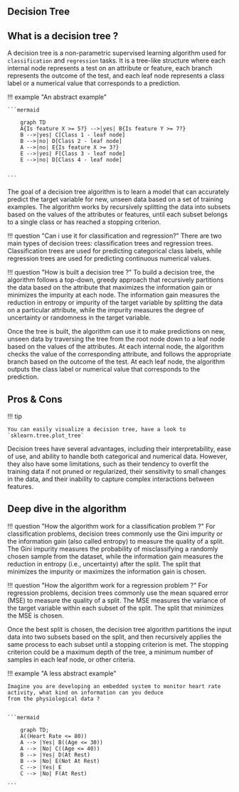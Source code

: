## Decision Tree

## What is a decision tree ?
A decision tree is a non-parametric supervised learning algorithm used for `classification` and `regression` tasks.
It is a tree-like structure where each internal node represents a test on an attribute or feature, 
each branch represents the outcome of the test, and each leaf node represents a class label or a numerical value that 
corresponds to a prediction.

!!! example "An abstract example"

    ```mermaid
    
        graph TD
        A{Is feature X >= 5?} -->|yes| B{Is feature Y >= 7?}
        B -->|yes| C[Class 1 - leaf node]
        B -->|no| D[Class 2 - leaf node]
        A -->|no| E{Is feature X >= 3?}
        E -->|yes| F[Class 3 - leaf node]
        E -->|no| D[Class 4 - leaf node]
        
        
    ```


The goal of a decision tree algorithm is to learn a model that can accurately predict the target variable for new, 
unseen data based on a set of training examples. The algorithm works by recursively splitting the data into subsets
based on the values of the attributes or features, until each subset belongs to a single class or has reached a 
stopping criterion.

!!! question "Can i use it for classification and regression?"
There are two main types of decision trees: classification trees and regression trees. Classification trees are used 
for predicting categorical class labels, while regression trees are used for predicting continuous numerical values.


!!! question "How is built a decision tree ?"
To build a decision tree, the algorithm follows a top-down, greedy approach that recursively partitions the data based
on the attribute that maximizes the information gain or minimizes the impurity at each node. 
The information gain measures the reduction in entropy or impurity of the target variable by splitting the data on 
a particular attribute, while the impurity measures the degree of uncertainty or randomness in the target variable.

Once the tree is built, the algorithm can use it to make predictions on new, unseen data by traversing the tree from
the root node down to a leaf node based on the values of the attributes. At each internal node, the algorithm checks 
the value of the corresponding attribute, and follows the appropriate branch based on the outcome of the test. 
At each leaf node, the algorithm outputs the class label or numerical value that corresponds to the prediction.

## Pros & Cons
!!! tip
    
    You can easily visualize a decision tree, have a look to `sklearn.tree.plot_tree`

Decision trees have several advantages, including their interpretability, ease of use, and ability to handle both 
categorical and numerical data. However, they also have some limitations, such as their tendency to overfit the 
training data if not pruned or regularized, their sensitivity to small changes in the data, and their inability to 
capture complex interactions between features.

## Deep dive in the algorithm

!!! question "How the algorithm work for a classification problem ?"
For classification problems, decision trees commonly use the Gini impurity or the information gain (also called entropy)
to measure the quality of a split. The Gini impurity measures the probability of misclassifying a randomly chosen sample
from the dataset, while the information gain measures the reduction in entropy (i.e., uncertainty) after the split. 
The split that minimizes the impurity or maximizes the information gain is chosen.

!!! question "How the algorithm work for a regression problem ?"
For regression problems, decision trees commonly use the mean squared error (MSE) to measure the quality of a split.
The MSE measures the variance of the target variable within each subset of the split. 
The split that minimizes the MSE is chosen.

Once the best split is chosen, the decision tree algorithm partitions the input data into two subsets based on the 
split, and then recursively applies the same process to each subset until a stopping criterion is met.
The stopping criterion could be a maximum depth of the tree, a minimum number of samples in each leaf node,
or other criteria.



!!! example "A less abstract example"
    
    Imagine you are developing an embedded system to monitor heart rate activity, what kind on information can you deduce 
    from the physiological data ?


    ```mermaid
    
        graph TD;
        A((Heart Rate <= 80))
        A --> |Yes| B((Age <= 30))
        A --> |No| C((Age <= 40))
        B --> |Yes| D(At Rest)
        B --> |No| E(Not At Rest)
        C --> |Yes| E
        C --> |No| F(At Rest)

    ```